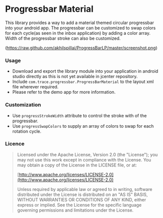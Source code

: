 # Progressbar Material

This library provides a way to add a material themed circular progressbar into your android app. The progressbar can be customized to swap colors for each cycle(as seen in the inbox application) by adding a color array. Width of the progressbar stroke can also be customized.

(https://raw.github.com/akhilspillai/ProgressBarLP/master/screenshot.png)

### Usage 

* Download and export the library module into your application in android studio directly as this is not yet available in jcenter repository.
* Include `com.trace.progressbar.ProgressBarMaterial` to the layout xml file wherever required.
* Please refer to the demo app for more information.

### Customization

* Use `progressStrokeWidth` attribute to control the stroke with of the progressbar.
* Use `progressSwapColors` to supply an array of colors to swap for each rotation cycle.

### Licence

> Licensed under the Apache License, Version 2.0 (the "License");
> you may not use this work except in compliance with the License.
> You may obtain a copy of the License in the LICENSE file, or at:
>
>  [http://www.apache.org/licenses/LICENSE-2.0](http://www.apache.org/licenses/LICENSE-2.0)
>
> Unless required by applicable law or agreed to in writing, software
> distributed under the License is distributed on an "AS IS" BASIS,
> WITHOUT WARRANTIES OR CONDITIONS OF ANY KIND, either express or implied.
> See the License for the specific language governing permissions and
> limitations under the License.
